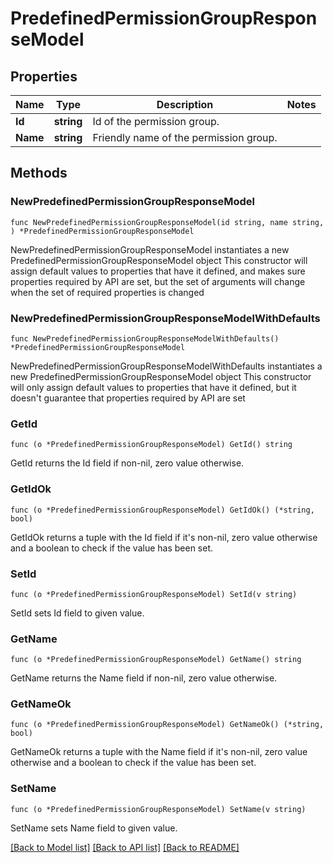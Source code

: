 # PredefinedPermissionGroupResponseModel

## Properties

Name | Type | Description | Notes
------------ | ------------- | ------------- | -------------
**Id** | **string** | Id of the permission group. | 
**Name** | **string** | Friendly name of the permission group. | 

## Methods

### NewPredefinedPermissionGroupResponseModel

`func NewPredefinedPermissionGroupResponseModel(id string, name string, ) *PredefinedPermissionGroupResponseModel`

NewPredefinedPermissionGroupResponseModel instantiates a new PredefinedPermissionGroupResponseModel object
This constructor will assign default values to properties that have it defined,
and makes sure properties required by API are set, but the set of arguments
will change when the set of required properties is changed

### NewPredefinedPermissionGroupResponseModelWithDefaults

`func NewPredefinedPermissionGroupResponseModelWithDefaults() *PredefinedPermissionGroupResponseModel`

NewPredefinedPermissionGroupResponseModelWithDefaults instantiates a new PredefinedPermissionGroupResponseModel object
This constructor will only assign default values to properties that have it defined,
but it doesn't guarantee that properties required by API are set

### GetId

`func (o *PredefinedPermissionGroupResponseModel) GetId() string`

GetId returns the Id field if non-nil, zero value otherwise.

### GetIdOk

`func (o *PredefinedPermissionGroupResponseModel) GetIdOk() (*string, bool)`

GetIdOk returns a tuple with the Id field if it's non-nil, zero value otherwise
and a boolean to check if the value has been set.

### SetId

`func (o *PredefinedPermissionGroupResponseModel) SetId(v string)`

SetId sets Id field to given value.


### GetName

`func (o *PredefinedPermissionGroupResponseModel) GetName() string`

GetName returns the Name field if non-nil, zero value otherwise.

### GetNameOk

`func (o *PredefinedPermissionGroupResponseModel) GetNameOk() (*string, bool)`

GetNameOk returns a tuple with the Name field if it's non-nil, zero value otherwise
and a boolean to check if the value has been set.

### SetName

`func (o *PredefinedPermissionGroupResponseModel) SetName(v string)`

SetName sets Name field to given value.



[[Back to Model list]](../README.md#documentation-for-models) [[Back to API list]](../README.md#documentation-for-api-endpoints) [[Back to README]](../README.md)


